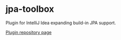 jpa-toolbox
==========
Plugin for IntelliJ Idea expanding build-in JPA support.

[Plugin repository page](https://plugins.jetbrains.com/plugin/XXXX)
